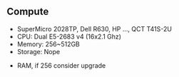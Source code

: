 ---
---
## Compute
- SuperMicro 2028TP, Dell R630, HP ..., QCT T41S-2U
- CPU: Dual E5-2683 v4 (16x2.1 Ghz)
- Memory: 256~512GB
- Storage: Nope

<aside class="notes">
  <ul>
    <li>RAM, if 256 consider upgrade</li>
  </ul>
</aside>
